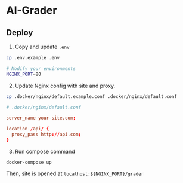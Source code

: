 # AI-Grader

## Deploy

1. Copy and update `.env`

```bash
cp .env.example .env

# Modify your environments
NGINX_PORT=80
```

2. Update Nginx config with site and proxy.

```bash
cp .docker/nginx/default.example.conf .docker/nginx/default.conf
```

```conf
# .docker/nginx/default.conf

server_name your-site.com;

location /api/ {
  proxy_pass http://api.com;
}
```

3. Run compose command

```
docker-compose up
```

Then, site is opened at `localhost:${NGINX_PORT}/grader`